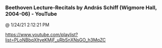 ﻿

### Beethoven Lecture-Recitals by András Schiff (Wigmore Hall, 2004-06) - YouTube
@ 1/24/21 2:12:21 PM

https://www.youtube.com/playlist?list=PLoNBbqXltyeKMjF_uRbSnXNsGO_h3MqZC

